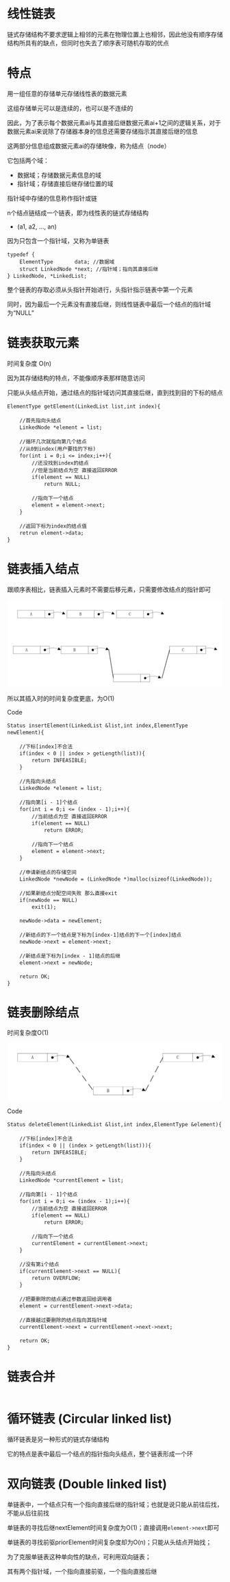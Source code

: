 # 线性链表
链式存储结构不要求逻辑上相邻的元素在物理位置上也相邻，因此他没有顺序存储结构所具有的缺点，但同时也失去了顺序表可随机存取的优点
 
# 特点
用一组任意的存储单元存储线性表的数据元素

这组存储单元可以是连续的，也可以是不连续的

因此，为了表示每个数据元素ai与其直接后继数据元素ai+1之间的逻辑关系，对于数据元素ai来说除了存储器本身的信息还需要存储指示其直接后继的信息

这两部分信息组成数据元素ai的存储映像，称为结点（node）

它包括两个域：
* 数据域；存储数据元素信息的域
* 指针域；存储直接后继存储位置的域

指针域中存储的信息称作指针或链

n个结点链结成一个链表，即为线性表的链式存储结构
* (a1, a2, ..., an)

因为只包含一个指针域，又称为单链表

```
typedef {
    ElementType       data; //数据域
    struct LinkedNode *next; //指针域；指向其直接后继
} LinkedNode, *LinkedList;
```

整个链表的存取必须从头指针开始进行，头指针指示链表中第一个元素

同时，因为最后一个元素没有直接后继，则线性链表中最后一个结点的指针域为“NULL”

# 链表获取元素
时间复杂度 O(n)

因为其存储结构的特点，不能像顺序表那样随意访问

只能从头结点开始，通过结点的指针域访问其直接后继，直到找到目的下标的结点
```
ElementType getElement(LinkedList list,int index){

    //首先指向头结点
    LinkedNode *element = list;

    //循环几次就指向第几个结点
    //从0到index(用户要找的下标)
    for(int i = 0;i <= index;i++){
        //还没找到index的结点
        //但是当前结点为空 直接返回ERROR
        if(element == NULL)
            return NULL;

        //指向下一个结点
        element = element->next;
    }

    //返回下标为index的结点值
    retrun element->data;
}
```

# 链表插入结点
跟顺序表相比，链表插入元素时不需要后移元素，只需要修改结点的指针即可

![链表插入结点](https://raw.githubusercontent.com/Juston007/DataStructure/main/Chapter2_LinearList/img/%E9%93%BE%E8%A1%A8%E6%8F%92%E5%85%A5%E7%BB%93%E7%82%B9.jpg)

所以其插入时的时间复杂度更底，为O(1)

Code
```
Status insertElement(LinkedList &list,int index,ElementType newElement){

    //下标[index]不合法
    if(index < 0 || index > getLength(list)){
        return INFEASIBLE;
    }

    //先指向头结点
    LinkedNode *element = list;

    //指向第[i - 1]个结点
    for(int i = 0;i <= (index - 1);i++){
        //当前结点为空 直接返回ERROR
        if(element == NULL)
            return ERROR;

        //指向下一个结点
        element = element->next;
    }

    //申请新结点的存储空间
    LinkedNode *newNode = (LinkedNode *)malloc(sizeof(LinkedNode));

    //如果新结点分配空间失败 那么直接exit
    if(newNode == NULL)
        exit(1);

    newNode->data = newElement;

    //新结点的下一个结点是下标为[index-1]结点的下一个[index]结点
    newNode->next = element->next;

    //新结点是下标为[index - 1]结点的后继
    element->next = newNode;

    return OK;
}
```

# 链表删除结点
时间复杂度O(1)

![链表删除结点](https://raw.githubusercontent.com/Juston007/DataStructure/main/Chapter2_LinearList/img/%E9%93%BE%E8%A1%A8%E5%88%A0%E9%99%A4%E7%BB%93%E6%9E%84.jpg)

Code
```
Status deleteElement(LinkedList &list,int index,ElementType &element){

    //下标[index]不合法
    if(index < 0 || (index > getLength(list))){
        return INFEASIBLE;
    }

    //先指向头结点
    LinkedNode *currentElement = list;

    //指向第[i - 1]个结点
    for(int i = 0;i <= (index - 1);i++){
        //当前结点为空 直接返回ERROR
        if(element == NULL)
            return ERROR;

        //指向下一个结点
        currentElement = currentElement->next;
    }

    //没有第i个结点
    if(currentElement->next == NULL){
        return OVERFLOW;
    }

    //把要删除的结点通过参数返回给调用者
    element = currentElement->next->data;

    //直接越过要删除的结点指向其指针域
    currentElement->next = currentElement->next->next;

    return OK;
}
```

# 链表合并
```
```

# 循环链表 (Circular linked list)
循环链表是另一种形式的链式存储结构

它的特点是表中最后一个结点的指针指向头结点，整个链表形成一个环

# 双向链表 (Double linked list)
单链表中，一个结点只有一个指向直接后继的指针域；也就是说只能从前往后找，不能从后往前找

单链表的寻找后继nextElement时间复杂度为O(1)；直接调用`element->next`即可

单链表的寻找前驱priorElement时间复杂度却为O(n)；只能从头结点开始找；

为了克服单链表这种单向性的缺点，可利用双向链表；

其有两个指针域，一个指向直接前驱，一个指向直接后继